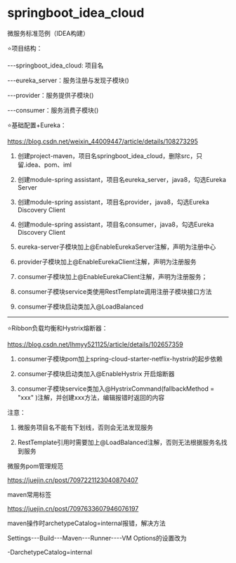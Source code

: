 # springboot_idea_cloud
微服务标准范例（IDEA构建）

⭐项目结构：

---springboot_idea_cloud: 项目名

---eureka_server：服务注册与发现子模块()

---provider：服务提供子模块()

---consumer：服务消费子模块()

⭐基础配置+Eureka：

https://blog.csdn.net/weixin_44009447/article/details/108273295

1. 创建project-maven，项目名springboot_idea_cloud，删除src，只留.idea、pom、iml

2. 创建module-spring assistant，项目名eureka_server，java8，勾选Eureka Server

3. 创建module-spring assistant，项目名provider，java8，勾选Eureka Discovery Client

4. 创建module-spring assistant，项目名consumer，java8，勾选Eureka Discovery Client

5. eureka-server子模块加上@EnableEurekaServer注解，声明为注册中心

6. provider子模块加上@EnableEurekaClient注解，声明为注册服务

7. consumer子模块加上@EnableEurekaClient注解，声明为注册服务；

8. consumer子模块service类使用RestTemplate调用注册子模块接口方法

9. consumer子模块启动类加入@LoadBalanced

------------------------------------------------

⭐Ribbon负载均衡和Hystrix熔断器：

https://blog.csdn.net/lhmyy521125/article/details/102657359

1. consumer子模块pom加上spring-cloud-starter-netflix-hystrix的起步依赖

2. consumer子模块启动类加入@EnableHystrix 开启熔断器

3. consumer子模块service类加入@HystrixCommand(fallbackMethod = "xxx" )注解，并创建xxx方法，编辑报错时返回的内容


注意：

1. 微服务项目名不能有下划线，否则会无法发现服务

2. RestTemplate引用时需要加上@LoadBalanced注解，否则无法根据服务名找到服务

微服务pom管理规范

https://juejin.cn/post/7097221123040870407

maven常用标签

https://juejin.cn/post/7097633607946076197

maven操作时archetypeCatalog=internal报错，解决方法

Settings---Build---Maven---Runner----VM Options的设置改为

-DarchetypeCatalog=internal
